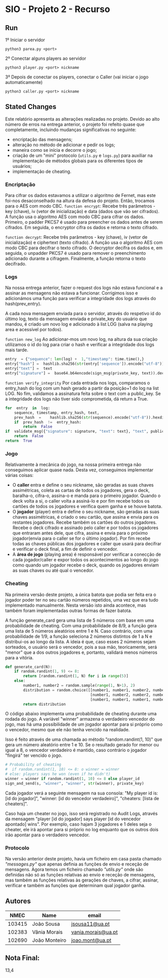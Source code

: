 
# SIO - Projeto 2 - Recurso

## Run
1º Iniciar o servidor

`python3 parea.py <port>`

2º Conectar alguns players ao servidor

`python3 player.py <port> nickname`

3º Depois de conectar os players, conectar o Caller (vai iniciar o jogo automaticamente)

`python3 caller.py <port> nickname`

## Stated Changes
Este relatório apresenta as alterações realizadas no projeto. Devido ao alto número de erros na entrega anterior, o projeto foi refeito quase que completamente, incluindo mudanças significativas no seguinte:
- encriptação das mensagens;
- alteração no método de adicionar e pedir os logs;
- maneira como se inícia e decorre o jogo;
- criação de um "mini" protocolo  (`utils.py` e `logs.py`) para auxiliar na implementação de métodos globais para os diferentes tipos de usuários;
- implementação de cheating.

### **Encriptação** 
Para cifrar os dados estavamos a utilizar o algoritmo de Fernet, mas este foi-nos desaconselhado na altura da defesa do projeto. Então, trocamos para o AES com modo CBC.
`function encrypt`: Recebe três parâmetros - key (chave), iv (vetor de inicialização) e data (dados que vão ser cifrados). A função usa o algoritmo AES com modo CBC para cifrar os dados. Primeiro, o padder PKCS7 é usado para preencher os dados antes de serem cifrados. Em seguida, o encryptor cifra os dados e retorna o texto cifrado.

`function decrypt`: Recebe três parâmetros - key (chave), iv (vetor de inicialização) e ciphertext (texto cifrado). A função usa o algoritmo AES com modo CBC para decifrar o texto cifrado. O decryptor decifra os dados e, em seguida, o unpadder PKCS7 é usado para remover o preenchimento adicionado durante a cifragem. Finalmente, a função retorna o texto decifrado.

### **Logs**
Na nossa entrega anterior, fazer o request dos logs não estava funcional e a assinar as mensagens não estava a funcionar. Corrigimos isso e adicionámos uma função para verificar a integridade dos logs através do hash(prev_entry).

A cada nova mensagem enviada para o servidor, através do respetivo id do último log, texto da mensagem enviada e private_key do usuário que mandou, é criado um novo log e adicionado à list LOG (salva na playing area e acessível por todos).

`function new_log`
Ao adicionar-mos um novo log, na altura da sua criação utilizamos o id do log para criar o hash e verificar a integridade dos logs mais tarde.
```python
entry  = {"sequence": len(log) +  1,"timestamp": time.time(),}
entry["hash"] =  hashlib.sha256(str(entry['sequence']).encode("utf-8")).hexdigest()
entry["text"] =  text
entry["signature"] =  base64.b64encode(sign_msg(private_key, text)).decode("utf-8"))
```

`function verify_integrity`
Por cada entrada nos logs, comparamos o entry_hash do log com um hash gerado a partir da posição+1 do log na list LOG. No fim, validamos a assinatura feita sobre o text com a public_key.
Se a integridade dos logs não tiver sido comprometida, dá return a True.
```python
for  entry  in  log:
	sequence, timestamp, entry_hash, text, 								signature  =  entry
	prev_hash  =  	hashlib.sha256(str(sequence).encode("utf-8")).hexdigest()
	if  prev_hash  !=  entry_hash:
		return  False
if  validate_msg({"signature": signature, "text": text}, "text", public_key)["status"] !=  "success":
	return  False
return  True
```
### **Jogo**
Relativamente à mecânica do jogo, na nossa primeira entrega não conseguimos aplicar quase nada. Desta vez, conseguimos implementar várias coisas:
- O **caller** entra e define o seu nickname, são geradas as suas chaves assimétricas, coleta as cartas de todos os jogadores, gera o deck, baralha-o, cifra-o, assina-o e manda para o primeiro jogador. Quando o deck volta a si, o caller volta a assiná-lo e por fim recebe todos os cartões de todos os jogadores e verifica quem ganha e se houve batota.
- O **jogador** (player) entra e define o seu nickname, são geradas as suas chaves assimétricas, é criado o seu cartão, que assina e envia para os restantes jogadores. Recebe também os cartões do outros jogadores. Recebe o deck cifrado e assinado pelo caller e por todos os jogadores que entraram antes dele, que cifra, assina e envia para o próximo jogador(envia para o caller se for o último jogador). Por fim recebe todas as chaves públicas dos jogadores e caller que usará para decifrar e verificar o deck final, a fim de definir o vencedor.
- A **área de jogo** (playing area) é responsável por verificar a conecção de cada jogador/caller e expor todos os acontecimentos ao longo do jogo como quando um jogador recebe o deck, quando os jogadores enviam as suas chaves ou até qual o vencedor. 

### Cheating
Na primeira versão deste projeto, a única batota que podia ser feita era o jogador poder ter no seu cartão números repetidos, uma vez que era tudo implementado manualmente. Nesta versão isto ainda acontece, mas também foram implementadas outras formas de fazer batota.

A função generate_card gera uma lista de 5 números com base em uma probabilidade de cheating. Com uma probabilidade de 8/9, a função gera uma lista de 5 números aleatórios entre 1 e N. Caso contrário, com uma probabilidade de 1/9, a função seleciona 2 números distintos de 1 a N e distribui-os ao longo da lista. A ideia é que, caso esses 2 números sejam sorteados, o usuário será o vencedor, pois a sua mão, teoricamente, será "menor" que a dos outros jogadores e, portanto, validará menos números para a vitória.
```python
def generate_card(N):
    if random.randint(1, 9) <= 8:
        return [random.randint(1, N) for i in range(5)]
    else:
        number1, number2 = random.sample(range(1, N+1), 2)
        distribution = random.choice([[number1, number1, number2, number2, number2], 
                                      [number1, number2, number2, number2, number2],
                                      [number1, number1, number1, number1, number2]])
        return distribution
```

O código abaixo implementa uma probabilidade de cheating durante uma rodada do jogo. A variável "winner" armazena o verdadeiro vencedor do jogo, mas há uma possibilidade de um jogador apontar para si próprio como o vencedor, mesmo que ele não tenha vencido na realidade.

Isso é feito através de uma chamada ao método "random.randint(1, 10)" que gera um número aleatório entre 1 e 10. Se o resultado gerado for menor ou igual a 8, o vencedor verdadeiro é mantido, caso contrário o jogador "fingirá" ter vencido o jogo.

```python
# Probability of cheating
#  if random.randint(1, 10) <= 8: o winner = winner
# else: players says he won (even if he didn't)
winner = winner if random.randint(1, 10) <= 8 else player_id
sign_and_send(s, "winner", "winner", str(winner), private_key)
```
Cada jogador verá a seguinte mensagem na sua consola: "My player id is: [id do jogador]", "winner: [id do vencedor verdadeiro]", "cheaters: [lista de cheaters]".

Caso haja um cheater no jogo, isso será registrado no Audit Logs, através da mensagem "player [id do jogador] says player [id do vencedor apontado] wins". Por exemplo, caso hajam 3 jogadores e 1 deles seja o cheater, ele irá apontar para si próprio no log enquanto que os outros dois irão apontar para o verdadeiro vencedor.

### **Protocolo**
Na versão anterior deste projeto, havia um ficheiro em casa pasta chamado _"messages.py"_ que apenas definia as funções de envio e receção de mensagens.
Agora temos um ficheiro chamado _"utils.py"_ onde são definidas não só as funções relativas ao envio e receção de mensagens, mas também as funções relativas às gerações de chaves, a cifrar, assinar, verificar e também as funções que determinam qual jogador ganha.


## Autores

|NMEC 	|Name 	       |email                 |
|-------|--------------|----------------------|
|103415 |João Sousa 	 |jsousa11@ua.pt        |
|102383 |Vânia Morais  |vania.morais@ua.pt    |
|102690 |João Monteiro |joao.mont@ua.pt       |


## Nota Final:
13,4